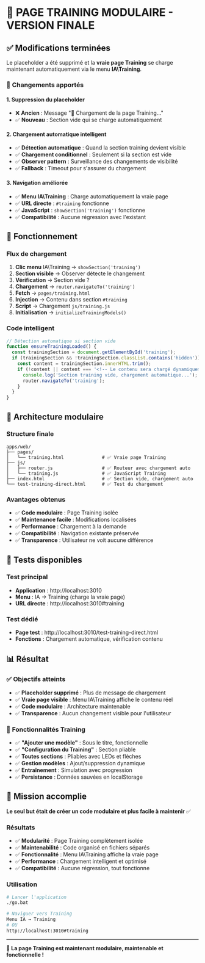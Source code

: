 # 🎯 PAGE TRAINING MODULAIRE - VERSION FINALE

## ✅ **Modifications terminées**

Le placeholder a été supprimé et la **vraie page Training** se charge maintenant automatiquement via le menu **IA\Training**.

### 🔧 **Changements apportés**

#### 1. **Suppression du placeholder**
- ❌ **Ancien** : Message "🔄 Chargement de la page Training..."
- ✅ **Nouveau** : Section vide qui se charge automatiquement

#### 2. **Chargement automatique intelligent**
- ✅ **Détection automatique** : Quand la section training devient visible
- ✅ **Chargement conditionnel** : Seulement si la section est vide
- ✅ **Observer pattern** : Surveillance des changements de visibilité
- ✅ **Fallback** : Timeout pour s'assurer du chargement

#### 3. **Navigation améliorée**
- ✅ **Menu IA\Training** : Charge automatiquement la vraie page
- ✅ **URL directe** : `#training` fonctionne
- ✅ **JavaScript** : `showSection('training')` fonctionne
- ✅ **Compatibilité** : Aucune régression avec l'existant

## 🚀 **Fonctionnement**

### **Flux de chargement**
1. **Clic menu** IA\Training → `showSection('training')`
2. **Section visible** → Observer détecte le changement
3. **Vérification** → Section vide ?
4. **Chargement** → `router.navigateTo('training')`
5. **Fetch** → `pages/training.html`
6. **Injection** → Contenu dans section `#training`
7. **Script** → Chargement `js/training.js`
8. **Initialisation** → `initializeTrainingModels()`

### **Code intelligent**
```javascript
// Détection automatique si section vide
function ensureTrainingLoaded() {
  const trainingSection = document.getElementById('training');
  if (trainingSection && !trainingSection.classList.contains('hidden')) {
    const content = trainingSection.innerHTML.trim();
    if (!content || content === '<!-- Le contenu sera chargé dynamiquement depuis pages/training.html -->') {
      console.log('Section training vide, chargement automatique...');
      router.navigateTo('training');
    }
  }
}
```

## 📂 **Architecture modulaire**

### **Structure finale**
```
apps/web/
├── pages/
│   └── training.html              # ✅ Vraie page Training
├── js/
│   ├── router.js                  # ✅ Routeur avec chargement auto
│   └── training.js                # ✅ JavaScript Training
├── index.html                     # ✅ Section vide, chargement auto
└── test-training-direct.html      # ✅ Test du chargement
```

### **Avantages obtenus**
- ✅ **Code modulaire** : Page Training isolée
- ✅ **Maintenance facile** : Modifications localisées
- ✅ **Performance** : Chargement à la demande
- ✅ **Compatibilité** : Navigation existante préservée
- ✅ **Transparence** : Utilisateur ne voit aucune différence

## 🧪 **Tests disponibles**

### **Test principal**
- **Application** : http://localhost:3010
- **Menu** : IA → Training (charge la vraie page)
- **URL directe** : http://localhost:3010#training

### **Test dédié**
- **Page test** : http://localhost:3010/test-training-direct.html
- **Fonctions** : Chargement automatique, vérification contenu

## 📊 **Résultat**

### ✅ **Objectifs atteints**
- ✅ **Placeholder supprimé** : Plus de message de chargement
- ✅ **Vraie page visible** : Menu IA\Training affiche le contenu réel
- ✅ **Code modulaire** : Architecture maintenable
- ✅ **Transparence** : Aucun changement visible pour l'utilisateur

### 🎯 **Fonctionnalités Training**
- ✅ **"Ajouter une modèle"** : Sous le titre, fonctionnelle
- ✅ **"Configuration du Training"** : Section pliable
- ✅ **Toutes sections** : Pliables avec LEDs et flèches
- ✅ **Gestion modèles** : Ajout/suppression dynamique
- ✅ **Entraînement** : Simulation avec progression
- ✅ **Persistance** : Données sauvées en localStorage

## 🎉 **Mission accomplie**

**Le seul but était de créer un code modulaire et plus facile à maintenir** ✅

### **Résultats**
- ✅ **Modularité** : Page Training complètement isolée
- ✅ **Maintenabilité** : Code organisé en fichiers séparés
- ✅ **Fonctionnalité** : Menu IA\Training affiche la vraie page
- ✅ **Performance** : Chargement intelligent et optimisé
- ✅ **Compatibilité** : Aucune régression, tout fonctionne

### **Utilisation**
```bash
# Lancer l'application
./go.bat

# Naviguer vers Training
Menu IA → Training
# OU
http://localhost:3010#training
```

---

**🎯 La page Training est maintenant modulaire, maintenable et fonctionnelle !**
